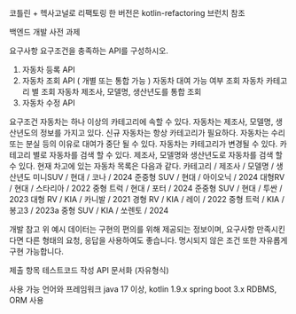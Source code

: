 코틀린 + 헥사고널로 리팩토링 한 버전은 kotlin-refactoring 브런치 참조

백엔드 개발 사전 과제

요구사항
요구조건을 충족하는 API를 구성하시오.
1) 자동차 등록 API 
2) 자동차 조회 API ( 개별 또는 통합 가능 )
자동차 대여 가능 여부 조회
자동차 카테고리 별 조회
자동차 제조사, 모델명, 생산년도를 통합 조회
3) 자동차 수정 API 

요구조건
자동차는 하나 이상의 카테고리에 속할 수 있다.
자동차는 제조사, 모델명, 생산년도의 정보를 가지고 있다.
신규 자동차는 항상 카테고리가 필요하다.
자동차는 수리 또는 분실 등의 이유로 대여가 중단 될 수 있다.
자동차는 카테고리가 변경될 수 있다.
카테고리 별로 자동차를 검색 할 수 있다.
제조사, 모델명와 생산년도로 자동차를 검색 할 수 있다.
현재 차고에 있는 자동차 목록은 다음과 같다.
카테고리 / 제조사 / 모델명 / 생산년도
미니SUV / 현대 / 코나 / 2024
준중형 SUV  / 현대 / 아이오닉 / 2024
대형RV / 현대 / 스타리아 / 2022
중형 트럭 / 현대 / 포터 / 2024
준중형 SUV / 현대 / 투싼 / 2023
대형 RV / KIA / 카니발 / 2021
경형 RV / KIA / 레이 / 2022
중형 트럭 / KIA / 봉고3 / 2023a
중형 SUV / KIA / 쏘렌토 / 2024

개발 참고
위 예시 데이터는 구현의 편의를 위해 제공되는 정보이며, 요구사항 만족시킨다면 다른 형태의 요청, 응답을 사용하여도 좋습니다.
명시되지 않은 조건 또한 자유롭게 구현 가능합니다.

제출 항목
테스트코드 작성
API 문서화 (자유형식)

사용 가능 언어와 프레임워크
java 17 이상, kotlin 1.9.x
spring boot 3.x 
RDBMS, ORM 사용
